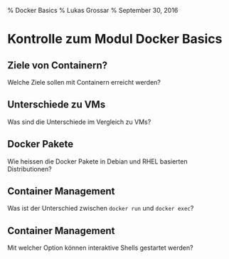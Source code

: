 % Docker Basics
% Lukas Grossar
% September 30, 2016

# Kontrolle zum Modul Docker Basics

## Ziele von Containern?

Welche Ziele sollen mit Containern erreicht werden?

## Unterschiede zu VMs

Was sind die Unterschiede im Vergleich zu VMs?

## Docker Pakete

Wie heissen die Docker Pakete in Debian und RHEL basierten Distributionen?

## Container Management

Was ist der Unterschied zwischen `docker run` und `docker exec`?

## Container Management

Mit welcher Option können interaktive Shells gestartet werden?

